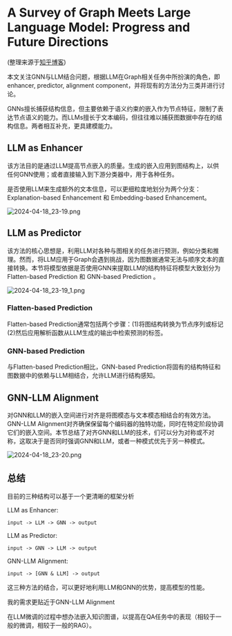 # A Survey of Graph Meets Large Language Model: Progress and Future Directions

(整理来源于[知乎博客](https://zhuanlan.zhihu.com/p/668827243))

本文关注GNN与LLM结合问题，根据LLM在Graph相关任务中所扮演的角色，即enhancer, predictor, alignment component，并将现有的方法分为三类并进行讨论。

GNNs擅长捕获结构信息，但主要依赖于语义约束的嵌入作为节点特征，限制了表达节点语义的能力。而LLMs擅长于文本编码，但往往难以捕获图数据中存在的结构信息。两者相互补充，更具建模能力。


## LLM as Enhancer

该方法目的是通过LLM提高节点嵌入的质量。生成的嵌入应用到图结构上，以供任何GNN使用；或者直接输入到下游分类器中，用于各种任务。

是否使用LLM来生成额外的文本信息，可以更细粒度地划分为两个分支： Explanation-based Enhancement 和 Embedding-based Enhancement。

![2024-04-18_23-19.png](image%2F2024-04-18_23-19.png)

## LLM as Predictor

该方法的核心思想是，利用LLM对各种与图相关的任务进行预测，例如分类和推理。然而，将LLM应用于Graph会遇到挑战，因为图数据通常无法与顺序文本的直接转换。本节将模型依据是否使用GNN来提取LLM的结构特征将模型大致划分为 Flatten-based Prediction 和 GNN-based Prediction 。

![2024-04-18_23-19_1.png](image%2F2024-04-18_23-19_1.png)

### Flatten-based Prediction

Flatten-based Prediction通常包括两个步骤：(1)将图结构转换为节点序列或标记(2)然后应用解析函数从LLM生成的输出中检索预测的标签。

### GNN-based Prediction

与Flatten-based Prediction相比，GNN-based Prediction将固有的结构特征和图数据中的依赖与LLM相结合，允许LLM进行结构感知。

## GNN-LLM Alignment

对GNN和LLM的嵌入空间进行对齐是将图模态与文本模态相结合的有效方法。GNN-LLM Alignment对齐确保保留每个编码器的独特功能，同时在特定阶段协调它们的嵌入空间。本节总结了对齐GNN和LLM的技术，们可以分为对称或不对称，这取决于是否同时强调GNN和LLM，或者一种模式优先于另一种模式。

![2024-04-18_23-20.png](image%2F2024-04-18_23-20.png)

## 总结

目前的三种结构可以基于一个更清晰的框架分析

LLM as Enhancer:
    
    input -> LLM -> GNN -> output

LLM as Predictor:

    input -> GNN -> LLM -> output

GNN-LLM Alignment:

    input -> [GNN & LLM] -> output

这三种方法的结合，可以更好地利用LLM和GNN的优势，提高模型的性能。

我的需求更贴近于GNN-LLM Alignment

在LLM微调的过程中想办法嵌入知识图谱，以提高在QA任务中的表现（相较于一般的微调，相较于一般的RAG）。



